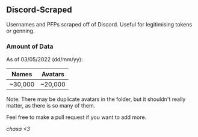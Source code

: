 ## Discord-Scraped
Usernames and PFPs scraped off of Discord.
Useful for legitimising tokens or genning.

### Amount of Data
As of 03/05/2022 (dd/mm/yy):

| Names  | Avatars |
|--------|---------|
| ~30,000 | ~20,000 |

Note: There may be duplicate avatars in the folder, but it shouldn't really matter, as there is so many of them.

Feel free to make a pull request if you want to add more.

*chasa <3*
